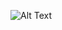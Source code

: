 ![Alt Text](https://res.cloudinary.com/dinsdxr0g/image/upload/v1741013038/ezgif-64369107b412f0_ipwavu.gif)

<!--
**hiaayush30/hiaayush30** is a ✨ _special_ ✨ repository because its `README.md` (this file) appears on your GitHub profile.

Here are some ideas to get you started:

- 🔭 I’m currently working on ...
- 🌱 I’m currently learning ...
- 👯 I’m looking to collaborate on ...
- 🤔 I’m looking for help with ...
- 💬 Ask me about ...
- 📫 How to reach me: ...
- 😄 Pronouns: ...
- ⚡ Fun fact: ...
-->
